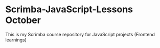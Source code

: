 # Scrimba-JavaScript-Lessons October 
This is my Scrimba course repository for JavaScript projects (Frontend learnings)

